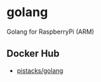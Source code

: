# golang
Golang for RaspberryPi (ARM)

## Docker Hub

- [pistacks/golang](https://hub.docker.com/r/pistacks/golang)
